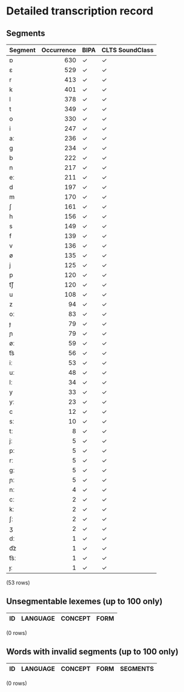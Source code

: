 
# Detailed transcription record

## Segments

| Segment | Occurrence | BIPA | CLTS SoundClass |
|:----------|-------------:|:-------|:------------------|
| ɒ | 630 | ✓ | ✓ |
| ɛ | 529 | ✓ | ✓ |
| r | 413 | ✓ | ✓ |
| k | 401 | ✓ | ✓ |
| l | 378 | ✓ | ✓ |
| t | 349 | ✓ | ✓ |
| o | 330 | ✓ | ✓ |
| i | 247 | ✓ | ✓ |
| aː | 236 | ✓ | ✓ |
| ɡ | 234 | ✓ | ✓ |
| b | 222 | ✓ | ✓ |
| n | 217 | ✓ | ✓ |
| eː | 211 | ✓ | ✓ |
| d | 197 | ✓ | ✓ |
| m | 170 | ✓ | ✓ |
| ʃ | 161 | ✓ | ✓ |
| h | 156 | ✓ | ✓ |
| s | 149 | ✓ | ✓ |
| f | 139 | ✓ | ✓ |
| v | 136 | ✓ | ✓ |
| ø | 135 | ✓ | ✓ |
| j | 125 | ✓ | ✓ |
| p | 120 | ✓ | ✓ |
| t͡ʃ | 120 | ✓ | ✓ |
| u | 108 | ✓ | ✓ |
| z | 94 | ✓ | ✓ |
| oː | 83 | ✓ | ✓ |
| ɟ | 79 | ✓ | ✓ |
| ɲ | 79 | ✓ | ✓ |
| øː | 59 | ✓ | ✓ |
| t͡s | 56 | ✓ | ✓ |
| iː | 53 | ✓ | ✓ |
| uː | 48 | ✓ | ✓ |
| lː | 34 | ✓ | ✓ |
| y | 33 | ✓ | ✓ |
| yː | 23 | ✓ | ✓ |
| c | 12 | ✓ | ✓ |
| sː | 10 | ✓ | ✓ |
| tː | 8 | ✓ | ✓ |
| jː | 5 | ✓ | ✓ |
| pː | 5 | ✓ | ✓ |
| rː | 5 | ✓ | ✓ |
| ɡː | 5 | ✓ | ✓ |
| ɲː | 5 | ✓ | ✓ |
| nː | 4 | ✓ | ✓ |
| cː | 2 | ✓ | ✓ |
| kː | 2 | ✓ | ✓ |
| ʃː | 2 | ✓ | ✓ |
| ʒ | 2 | ✓ | ✓ |
| dː | 1 | ✓ | ✓ |
| d͡z | 1 | ✓ | ✓ |
| t͡sː | 1 | ✓ | ✓ |
| ɟː | 1 | ✓ | ✓ |

(53 rows)



## Unsegmentable lexemes (up to 100 only)

| ID | LANGUAGE | CONCEPT | FORM |
|------|------------|-----------|--------|

(0 rows)



## Words with invalid segments (up to 100 only)

| ID | LANGUAGE | CONCEPT | FORM | SEGMENTS |
|------|------------|-----------|--------|------------|

(0 rows)


